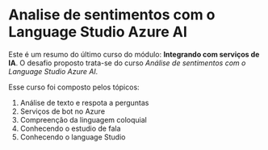 # Analise de sentimentos com o Language Studio Azure AI

Este é um resumo do último curso do módulo: **Integrando com serviços de IA**. O desafio proposto trata-se do curso *Análise de sentimentos com o Language Studio Azure AI.*

Esse curso foi composto pelos tópicos:

1) Análise de texto e respota a perguntas
2) Serviços de bot no Azure
3) Compreenção da linguagem coloquial
4) Conhecendo o estudio de fala
5) Conhecendo o language Studio
